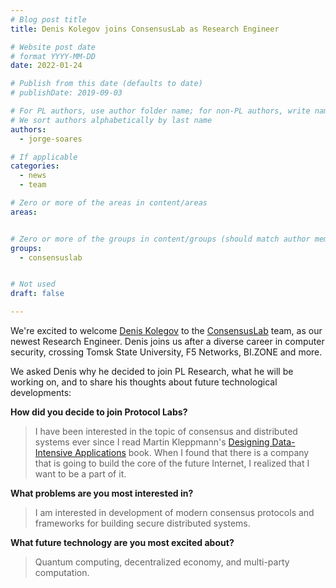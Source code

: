```yaml
---
# Blog post title
title: Denis Kolegov joins ConsensusLab as Research Engineer

# Website post date
# format YYYY-MM-DD
date: 2022-01-24

# Publish from this date (defaults to date)
# publishDate: 2019-09-03

# For PL authors, use author folder name; for non-PL authors, write name as in paper within ""
# We sort authors alphabetically by last name
authors:
  - jorge-soares

# If applicable
categories:
  - news
  - team

# Zero or more of the areas in content/areas
areas:


# Zero or more of the groups in content/groups (should match author membership)
groups:
  - consensuslab


# Not used
draft: false

---
```


We're excited to welcome [Denis Kolegov](/authors/denis-kolegov/) to the [ConsensusLab](/groups/consensuslab/) team, as our newest Research Engineer. Denis joins us after a diverse career in computer security, crossing Tomsk State University, F5 Networks, BI.ZONE and more.

We asked Denis why he decided to join PL Research, what he will be working on, and to share his thoughts about future technological developments:

**How did you decide to join Protocol Labs?**
> I have been interested in the topic of consensus and distributed systems ever since I read Martin Kleppmann's [Designing Data-Intensive Applications](https://www.amazon.com/Designing-Data-Intensive-Applications-Reliable-Maintainable/dp/1449373321) book. When I found that there is a company that is going to build the core of the future Internet, I realized that I want to be a part of it.

**What problems are you most interested in?**
> I am interested in development of modern consensus protocols and frameworks for building secure distributed systems.

**What future technology are you most excited about?**
> Quantum computing, decentralized economy, and multi-party computation.

